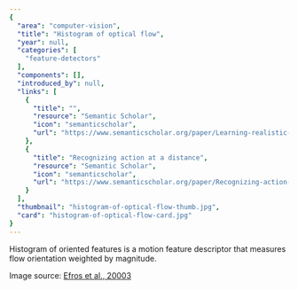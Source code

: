 ```yaml
---
{
  "area": "computer-vision",
  "title": "Histogram of optical flow",
  "year": null,
  "categories": [
    "feature-detectors"
  ],
  "components": [],
  "introduced_by": null,
  "links": [
    {
      "title": "",
      "resource": "Semantic Scholar",
      "icon": "semanticscholar",
      "url": "https://www.semanticscholar.org/paper/Learning-realistic-human-actions-from-movies-Laptev-Marszalek/0f86767732f76f478d5845f2e59f99ba106e9265?citationRankingModelVersion=v0.2.0-0.5&sort=relevance&queryString=histogram%20of%20optical"
    },
    {
      "title": "Recognizing action at a distance",
      "resource": "Semantic Scholar",
      "icon": "semanticscholar",
      "url": "https://www.semanticscholar.org/paper/Recognizing-action-at-a-distance-Efros-Berg/804d86dd7ab3498266922244e73a88c1add5a6ab"
    }
  ],
  "thumbnail": "histogram-of-optical-flow-thumb.jpg",
  "card": "histogram-of-optical-flow-card.jpg"
}
---
```

Histogram of oriented features is a motion feature descriptor that measures flow orientation weighted by magnitude.  

Image source: [Efros et al., 20003](http://lear.inrialpes.fr/people/triggs/events/iccv03/cdrom/iccv03/0726_efros.pdf)  
